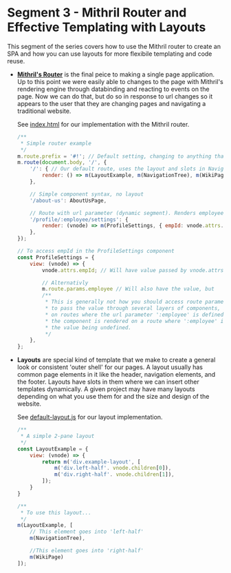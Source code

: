 # Segment 3 - Mithril Router and Effective Templating with Layouts
This segment of the series covers how to use the Mithril router to create an SPA and how you can use layouts for more flexibile templating and code reuse.

- **[Mithril's Router](https://mithril.js.org/route.html)** is the final peice to making a single page application. Up to this point we were easily able to changes to the page with Mithril's rendering engine through databinding and reacting to events on the page. Now we can do that, but do so in response to url changes so it appears to the user that they are changing pages and navigating a traditional website.

  See [index.html](https://github.com/Parsonswy/MithrilJS-Tutorial-2021/tree/main/3.%20Routing%20and%20Layouts/index.html) for our implementation with the Mithril router.

	```javascript
	/**
	 * Simple router example
	 */
	m.route.prefix = '#!'; // Default setting, changing to anything that doesn't involve the '#' will require server-side changes.
	m.route(document.body, '/', {
		'/': { // Our default route, uses the layout and slots in NavigationTree and Wikipage
			render: () => m(LayoutExample, m(NavigationTree), m(WikiPage)),
		},

		// Simple component syntax, no layout
		'/about-us': AboutUsPage,

		// Route with url parameter (dynamic segment). Renders employee profile for employee with id vnode.attrs.employee
		'/profile/:employee/settings': {
			render: (vnode) => m(ProfileSettings, { empId: vnode.attrs.employee })
		},
	});

	// To access empId in the ProfileSettings component
	const ProfileSettings = {
		view: (vnode) => {
			vnode.attrs.empId; // Will have value passed by vnode.attrs.employee above

			// Alternativly
			m.route.params.employee // Will also have the value, but
			/**
			 * This is generally not how you should access route parameters unless it will be very complicated
			 * to pass the value through several layers of components, and you're ok with the component only working
			 * on routes where the url parameter ':employee' is defined. If you use m.route.param.employee in a component,
			 * the component is rendered on a route where ':employee' is not set, your page might break if you don't account
			 * the value being undefined.
			 */
		},
	};

- **Layouts** are special kind of template that we make to create a general look or consistent 'outer shell' for our pages. A layout usually has common page elements in it like the header, navigation elements, and the footer. Layouts have slots in them where we can insert other templates dynamically. A given project may have many layouts depending on what you use them for and the size and design of the website.

  See [default-layout.js](https://github.com/Parsonswy/MithrilJS-Tutorial-2021/tree/main/3.%20Routing%20and%20Layouts/default-layout.js) for our layout implementation.

	```javascript
	/**
	 * A simple 2-pane layout
	 */
	const LayoutExample = {
		view: (vnode) => {
			return m('div.example-layout', [
				m('div.left-half'. vnode.children[0]),
				m('div.right-half'. vnode.children[1]),
			]);
		}
	}

	/**
	 * To use this layout...
	 */
	m(LayoutExample, [
		// This element goes into 'left-half'
		m(NavigationTree),

		//This element goes into 'right-half'
		m(WikiPage)
	]);
	```